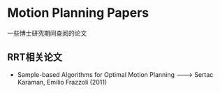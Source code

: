 # Motion Planning Papers
一些博士研究期间查阅的论文

## RRT相关论文
- Sample-based Algorithms for Optimal Motion Planning ---> Sertac  Karaman, Emilio  Frazzoli (2011)

